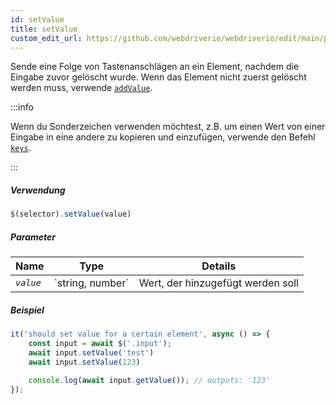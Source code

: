 ```yaml
---
id: setValue
title: setValue
custom_edit_url: https://github.com/webdriverio/webdriverio/edit/main/packages/webdriverio/src/commands/element/setValue.ts
---
```


Sende eine Folge von Tastenanschlägen an ein Element, nachdem die Eingabe zuvor gelöscht wurde. Wenn das Element nicht zuerst gelöscht werden muss, verwende [`addValue`](/docs/api/element/addValue).

:::info

Wenn du Sonderzeichen verwenden möchtest, z.B. um einen Wert von einer Eingabe in eine andere zu kopieren und einzufügen, verwende den Befehl [`keys`](/docs/api/browser/keys).

:::

##### Verwendung

```js
$(selector).setValue(value)
```

##### Parameter

<table>
  <thead>
    <tr>
      <th>Name</th><th>Type</th><th>Details</th>
    </tr>
  </thead>
  <tbody>
    <tr>
      <td><code><var>value</var></code></td>
      <td>`string, number`</td>
      <td>Wert, der hinzugefügt werden soll</td>
    </tr>
  </tbody>
</table>

##### Beispiel

```js title="setValue.js"
it('should set value for a certain element', async () => {
    const input = await $('.input');
    await input.setValue('test')
    await input.setValue(123)

    console.log(await input.getValue()); // outputs: '123'
});
```
